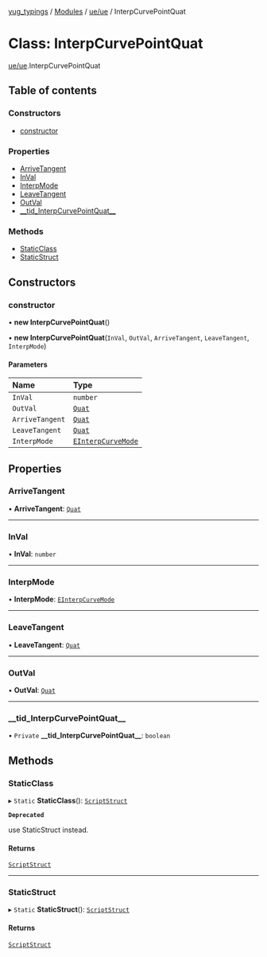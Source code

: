 [yug_typings](../README.md) / [Modules](../modules.md) / [ue/ue](../modules/ue_ue.md) / InterpCurvePointQuat

# Class: InterpCurvePointQuat

[ue/ue](../modules/ue_ue.md).InterpCurvePointQuat

## Table of contents

### Constructors

- [constructor](ue_ue.InterpCurvePointQuat.md#constructor)

### Properties

- [ArriveTangent](ue_ue.InterpCurvePointQuat.md#arrivetangent)
- [InVal](ue_ue.InterpCurvePointQuat.md#inval)
- [InterpMode](ue_ue.InterpCurvePointQuat.md#interpmode)
- [LeaveTangent](ue_ue.InterpCurvePointQuat.md#leavetangent)
- [OutVal](ue_ue.InterpCurvePointQuat.md#outval)
- [\_\_tid\_InterpCurvePointQuat\_\_](ue_ue.InterpCurvePointQuat.md#__tid_interpcurvepointquat__)

### Methods

- [StaticClass](ue_ue.InterpCurvePointQuat.md#staticclass)
- [StaticStruct](ue_ue.InterpCurvePointQuat.md#staticstruct)

## Constructors

### constructor

• **new InterpCurvePointQuat**()

• **new InterpCurvePointQuat**(`InVal`, `OutVal`, `ArriveTangent`, `LeaveTangent`, `InterpMode`)

#### Parameters

| Name | Type |
| :------ | :------ |
| `InVal` | `number` |
| `OutVal` | [`Quat`](ue_ue_s.Quat.md) |
| `ArriveTangent` | [`Quat`](ue_ue_s.Quat.md) |
| `LeaveTangent` | [`Quat`](ue_ue_s.Quat.md) |
| `InterpMode` | [`EInterpCurveMode`](../enums/ue_ue.EInterpCurveMode.md) |

## Properties

### ArriveTangent

• **ArriveTangent**: [`Quat`](ue_ue_s.Quat.md)

___

### InVal

• **InVal**: `number`

___

### InterpMode

• **InterpMode**: [`EInterpCurveMode`](../enums/ue_ue.EInterpCurveMode.md)

___

### LeaveTangent

• **LeaveTangent**: [`Quat`](ue_ue_s.Quat.md)

___

### OutVal

• **OutVal**: [`Quat`](ue_ue_s.Quat.md)

___

### \_\_tid\_InterpCurvePointQuat\_\_

• `Private` **\_\_tid\_InterpCurvePointQuat\_\_**: `boolean`

## Methods

### StaticClass

▸ `Static` **StaticClass**(): [`ScriptStruct`](ue_ue.ScriptStruct.md)

**`Deprecated`**

use StaticStruct instead.

#### Returns

[`ScriptStruct`](ue_ue.ScriptStruct.md)

___

### StaticStruct

▸ `Static` **StaticStruct**(): [`ScriptStruct`](ue_ue.ScriptStruct.md)

#### Returns

[`ScriptStruct`](ue_ue.ScriptStruct.md)
